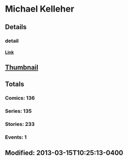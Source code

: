 # Michael  Kelleher 
## Details
### detail
#### [Link](http://marvel.com/comics/creators/586/michael_kelleher?utm_campaign=apiRef&utm_source=225578a89fc76f3d20fbffda5d17a88d)
## [Thumbnail](http://i.annihil.us/u/prod/marvel/i/mg/1/90/4bb5d1b2caee4.jpg)
## Totals
### Comics: 136
### Series: 135
### Stories: 233
### Events: 1
## Modified: 2013-03-15T10:25:13-0400